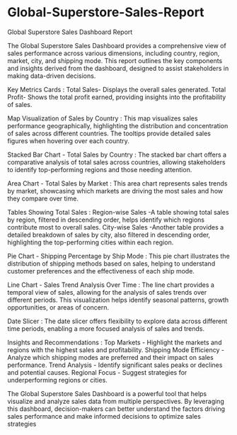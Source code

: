 # Global-Superstore-Sales-Report

Global Superstore Sales Dashboard Report

The Global Superstore Sales Dashboard provides a comprehensive view of sales performance across various dimensions, including country, region, market, city, and shipping mode. This report outlines the key components and insights derived from the dashboard, designed to assist stakeholders in making data-driven decisions.

Key Metrics Cards :
Total Sales- Displays the overall sales generated.
Total Profit- Shows the total profit earned, providing insights into the profitability of sales.

Map Visualization of Sales by Country :
This map visualizes sales performance geographically, highlighting the distribution and concentration of sales across different countries. The tooltips provide detailed sales figures when hovering over each country.

Stacked Bar Chart - Total Sales by Country :
The stacked bar chart offers a comparative analysis of total sales across countries, allowing stakeholders to identify top-performing regions and those needing attention.

Area Chart - Total Sales by Market :
This area chart represents sales trends by market, showcasing which markets are driving the most sales and how they compare over time.

Tables Showing Total Sales :
Region-wise Sales -A table showing total sales by region, filtered in descending order, helps identify which regions contribute most to overall sales.
City-wise Sales -Another table provides a detailed breakdown of sales by city, also filtered in descending order, highlighting the top-performing cities within each region.

Pie Chart - Shipping Percentage by Ship Mode :
This pie chart illustrates the distribution of shipping methods based on sales, helping to understand customer preferences and the effectiveness of each ship mode.

Line Chart - Sales Trend Analysis Over Time :
The line chart provides a temporal view of sales, allowing for the analysis of sales trends over different periods. This visualization helps identify seasonal patterns, growth opportunities, or areas of concern.

Date Slicer :
The date slicer offers flexibility to explore data across different time periods, enabling a more focused analysis of sales and trends.

Insights and Recommendations :
Top Markets - Highlight the markets and regions with the highest sales and profitability.
Shipping Mode Efficiency - Analyze which shipping modes are preferred and their impact on sales performance.
Trend Analysis - Identify significant sales peaks or declines and potential causes.
Regional Focus - Suggest strategies for underperforming regions or cities.

The Global Superstore Sales Dashboard is a powerful tool that helps visualize and analyze sales data from multiple perspectives. By leveraging this dashboard, decision-makers can better understand the factors driving sales performance and make informed decisions to optimize sales strategies
